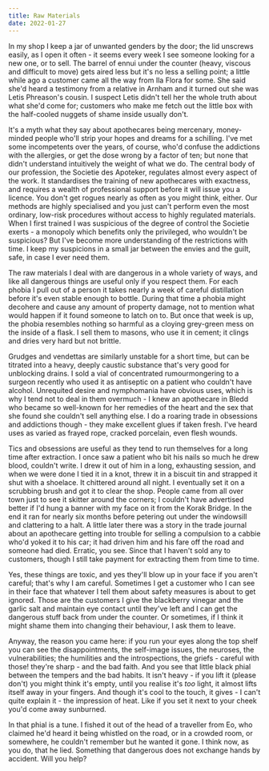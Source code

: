 ```yaml
---
title: Raw Materials
date: 2022-01-27
---
```


In my shop I keep a jar of unwanted genders by the door; the lid unscrews easily, as I open it often - it seems every week I see someone looking for a new one, or to sell. The barrel of ennui under the counter (heavy, viscous and difficult to move) gets aired less but it's no less a selling point; a little while ago a customer came all the way from Ila Flora for some. She said she'd heard a testimony from a relative in Arnham and it turned out she was Letis Phreason's cousin. I suspect Letis didn't tell her the whole truth about what she'd come for; customers who make me fetch out the little box with the half-cooled nuggets of shame inside usually don't.

It's a myth what they say about apothecares being mercenary, money-minded people who'll strip your hopes and dreams for a schilling. I've met some incompetents over the years, of course, who'd confuse the addictions with the allergies, or get the dose wrong by a factor of ten; but none that didn't understand intuitively the weight of what we do. The central body of our profession, the Societie des Apoteker, regulates almost every aspect of the work. It standardises the training of new apothecares with exactness, and requires a wealth of professional support before it will issue you a licence. You don't get rogues nearly as often as you might think, either. Our methods are highly specialised and you just can't perform even the most ordinary, low-risk procedures without access to highly regulated materials. When I first trained I was suspicious of the degree of control the Societie exerts - a monopoly which benefits only the privileged, who wouldn't be suspicious? But I've become more understanding of the restrictions with time. I keep my suspicions in a small jar between the envies and the guilt, safe, in case I ever need them.

The raw materials I deal with are dangerous in a whole variety of ways, and like all dangerous things are useful only if you respect them. For each phobia I pull out of a person it takes nearly a week of careful distillation before it's even stable enough to bottle. During that time a phobia might decohere and cause any amount of property damage, not to mention what would happen if it found someone to latch on to. But once that week is up, the phobia resembles nothing so harmful as a cloying grey-green mess on the inside of a flask. I sell them to masons, who use it in cement; it clings and dries very hard but not brittle.

Grudges and vendettas are similarly unstable for a short time, but can be titrated into a heavy, deeply caustic substance that's very good for unblocking drains. I sold a vial of concentrated rumourmongering to a surgeon recently who used it as antiseptic on a patient who couldn't have alcohol. Unrequited desire and nymphomania have obvious uses, which is why I tend not to deal in them overmuch - I knew an apothecare in Bledd who became so well-known for her remedies of the heart and the sex that she found she couldn't sell anything else. I do a roaring trade in obsessions and addictions though - they make excellent glues if taken fresh. I've heard uses as varied as frayed rope, cracked porcelain, even flesh wounds. 

Tics and obsessions are useful as they tend to run themselves for a long time after extraction. I once saw a patient who bit his nails so much he drew blood, couldn't write. I drew it out of him in a long, exhausting session, and when we were done I tied it in a knot, threw it in a biscuit tin and strapped it shut with a shoelace. It chittered around all night. I eventually set it on a scrubbing brush and got it to clear the shop. People came from all over town just to see it skitter around the corners; I couldn't have advertised better if I'd hung a banner with my face on it from the Korak Bridge. In the end it ran for nearly six months before petering out under the windowsill and clattering to a halt. A little later there was a story in the trade journal about an apothecare getting into trouble for selling a compulsion to a cabbie who'd yoked it to his car; it had driven him and his fare off the road and someone had died. Erratic, you see. Since that I haven't sold any to customers, though I still take payment for extracting them from time to time.

Yes, these things are toxic, and yes they'll blow up in your face if you aren't careful; that's why I am careful. Sometimes I get a customer who I can see in their face that whatever I tell them about safety measures is about to get ignored. Those are the customers I give the blackberry vinegar and the garlic salt and maintain eye contact until they've left and I can get the dangerous stuff back from under the counter. Or sometimes, if I think it might shame them into changing their behaviour, I ask them to leave.

Anyway, the reason you came here: if you run your eyes along the top shelf you can see the disappointments, the self-image issues, the neuroses, the vulnerabilities; the humilities and the introspections, the griefs - careful with those! they're sharp - and the bad faith. And you see that little black phial between the tempers and the bad habits. It isn't heavy - if you lift it (please don't) you might think it's empty, until you realise it's _too_ light, it almost lifts itself away in your fingers. And though it's cool to the touch, it gives - I can't quite explain it - the impression of heat. Like if you set it next to your cheek you'd come away sunburned.

In that phial is a tune. I fished it out of the head of a traveller from Eo, who claimed he'd heard it being whistled on the road, or in a crowded room, or somewhere, he couldn't remember but he wanted it gone. I think now, as you do, that he lied. Something that dangerous does not exchange hands by accident. Will you help?

